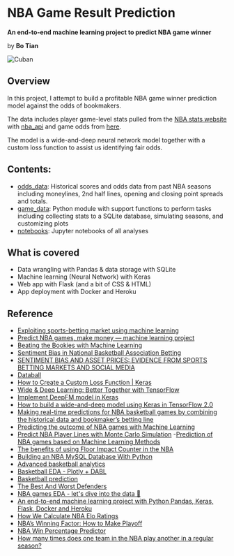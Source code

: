 # NBA Game Result Prediction


**An end-to-end machine learning project to predict NBA game winner**


by **Bo Tian**


![Cuban](https://github.com/tianbo137/Portfolio/blob/main/Images/cuban.png)

## Overview

In this project, I attempt to build a profitable NBA game winner prediction model against the odds of bookmakers. 

The data includes player game-level stats pulled from the [NBA stats website](http://stats.nba.com/) with [nba_api](https://github.com/swar/nba_api) and game odds from [here](https://www.sportsbookreviewsonline.com/scoresoddsarchives/nba/nbaoddsarchives.htm).

The model is a wide-and-deep neural network model together with a custom loss function to assist us identifying fair odds.

## Contents:

- [odds_data](https://www.sportsbookreviewsonline.com/scoresoddsarchives/nba/nbaoddsarchives.htm): Historical scores and odds data from past NBA seasons including moneylines, 2nd half lines, opening and closing point spreads and totals. 
- [game_data](): Python module with support functions to perform tasks including collecting stats to a SQLite database, simulating seasons, and customizing plots
- [notebooks](): Jupyter notebooks of all analyses


## What is covered
- Data wrangling with Pandas & data storage with SQLite
- Machine learning (Neural Network) with Keras
- Web app with Flask (and a bit of CSS & HTML)
- App deployment with Docker and Heroku


## Reference
- [Exploiting sports-betting market using machine learning](https://www.researchgate.net/publication/331218530_Exploiting_sports-betting_market_using_machine_learning)
- [Predict NBA games, make money — machine learning project](https://towardsdatascience.com/predict-nba-games-make-money-machine-learning-project-b222b33f70a3)
- [Beating the Bookies with Machine Learning](https://www.kdnuggets.com/2019/03/beating-bookies-machine-learning.html)
- [Sentiment Bias in National Basketball Association Betting](https://journals.sagepub.com/doi/abs/10.1177/1527002516656726)
- [SENTIMENT BIAS AND ASSET PRICES: EVIDENCE FROM SPORTS BETTING MARKETS AND SOCIAL MEDIA](https://onlinelibrary.wiley.com/doi/abs/10.1111/ecin.12404)
- [Databall](https://klane.github.io/databall/)
- [How to Create a Custom Loss Function | Keras](https://towardsdatascience.com/how-to-create-a-custom-loss-function-keras-3a89156ec69b)
- [Wide & Deep Learning: Better Together with TensorFlow](https://ai.googleblog.com/2016/06/wide-deep-learning-better-together-with.html)
- [Implement DeepFM model in Keras](https://6chaoran.wordpress.com/2019/01/03/implement-deepfm-model-in-keras/)
- [How to build a wide-and-deep model using Keras in TensorFlow 2.0](https://towardsdatascience.com/how-to-build-a-wide-and-deep-model-using-keras-in-tensorflow-2-0-2f7a236b5a4b)
- [Making real-time predictions for NBA basketball games by combining the historical data and bookmaker’s betting line](https://reader.elsevier.com/reader/sd/pii/S0378437120301618?token=2F7EFE5E4C003EAAEDF06C7D64E80840BC39D53972A73C756558AAEF452BFA8BE5E86389D9B798356604A233187DB845)
- [Predicting the outcome of NBA games with Machine Learning](https://towardsdatascience.com/predicting-the-outcome-of-nba-games-with-machine-learning-a810bb768f20)
- [Predict NBA Player Lines with Monte Carlo Simulation](https://towardsdatascience.com/predict-nba-player-lines-with-monte-carlo-simulation-58a1c006a6e2)
-[Prediction of NBA games based on Machine Learning Methods](https://homepages.cae.wisc.edu/~ece539/fall13/project/AmorimTorres_rpt.pdf)
- [The benefits of using Floor Impact Counter in the NBA](https://www.pinnacle.com/en/betting-articles/Basketball/floor-impact-counter-explanation/34L28L6QWDDUP8UT)
- [Building an NBA MySQL Database With Python](https://medium.com/@jman4190/building-an-nba-mysql-database-with-python-c653fa15333c)
- [Advanced basketball analytics](https://www.kaggle.com/virtonos/advanced-basketball-analytics)
- [Basketball EDA - Plotly + DABL](https://www.kaggle.com/heyytanay/basketball-eda-plotly-dabl)
- [Basketball prediction](https://www.kaggle.com/dimashmundiak/basketball-prediction)
- [The Best And Worst Defenders](https://www.kaggle.com/edwardyun/the-best-and-worst-defenders)
- [NBA games EDA - let's dive into the data 🏀](https://www.kaggle.com/nathanlauga/nba-games-eda-let-s-dive-into-the-data)
- [An end-to-end machine learning project with Python Pandas, Keras, Flask, Docker and Heroku](https://towardsdatascience.com/an-end-to-end-machine-learning-project-with-python-pandas-keras-flask-docker-and-heroku-c987018c42c7)
- [How We Calculate NBA Elo Ratings](https://fivethirtyeight.com/features/how-we-calculate-nba-elo-ratings/#:~:text=Here's%20the%20formula%3A%20Take%20the,and%20then%20divide%20by%2028.)
- [NBA’s Winning Factor: How to Make Playoff](https://rstudio-pubs-static.s3.amazonaws.com/423157_b5d8f86694ef4cca82465f60af3b97c2.html)
- [NBA Win Percentage Predictor](https://github.com/Vajrasamaya/Predicting-NBA-Win-Percentage) 
- [How many times does one team in the NBA play another in a regular season?](https://www.quora.com/How-many-times-does-one-team-in-the-NBA-play-another-in-a-regular-season#:~:text=A%20conference%20has%2015%20teams,game%20and%20one%20away%20game.&text=There%20are%206%20divisions%20with,a%20total%20of%2016%20games.)
